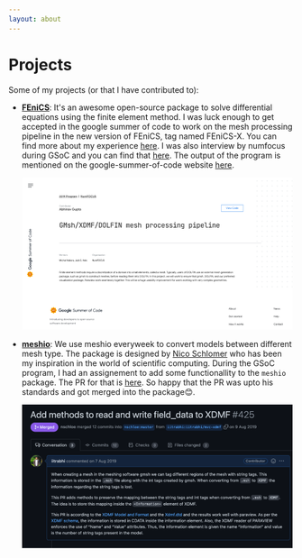 ```yaml
---
layout: about
---
```


# Projects

Some of my projects (or that I have contributed to):

- [**FEniCS**](https://fenicsproject.org/): It's an awesome open-source package to solve differential equations using the finite element method. I was luck enough to get accepted in the google summer of code to work on the mesh processing pipeline in the new version of FEniCS, tag named FEniCS-X. You can find more about my experience [here](https://computationalmechanics.in/fenics-the-mesh-workflow/). I was also interview by numfocus during GSoC and you can find that [here](https://numfocus.org/blog/meet-our-2019-gsoc-students-part-1). The output of the program is mentioned on the google-summer-of-code website [here](https://summerofcode.withgoogle.com/archive/2019/projects/4659097339691008).

  ![gsoc](assets/images/gsoc.png)

- [**meshio**](https://github.com/nschloe/meshio): We use meshio everyweek to convert models between different mesh type. The package is designed by [Nico Schlomer](https://twitter.com/nschloe) who has been my inspiration in the world of scientific computing. During the GSoC program, I had an assignement  to add some functionallity to the `meshio ` package. The PR for that is [here](https://github.com/nschloe/meshio/pull/425). So happy that the PR was upto his standards and got merged into the package😊.

  ![meshio](assets/images/meshio.png)
